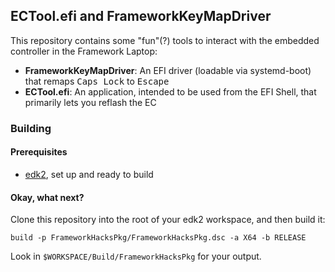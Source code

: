 ## ECTool.efi and FrameworkKeyMapDriver

This repository contains some "fun"(?) tools to interact with the embedded controller in the Framework Laptop:

* **FrameworkKeyMapDriver**: An EFI driver (loadable via systemd-boot) that remaps <kbd>Caps Lock</kbd> to
  <kbd>Escape</kbd>
* **ECTool.efi**: An application, intended to be used from the EFI Shell, that primarily lets you reflash the EC

### Building

#### Prerequisites

* [edk2](https://github.com/tianocore/edk2/), set up and ready to build

#### Okay, what next?

Clone this repository into the root of your edk2 workspace, and then build it:

```
build -p FrameworkHacksPkg/FrameworkHacksPkg.dsc -a X64 -b RELEASE
```

Look in `$WORKSPACE/Build/FrameworkHacksPkg` for your output.
